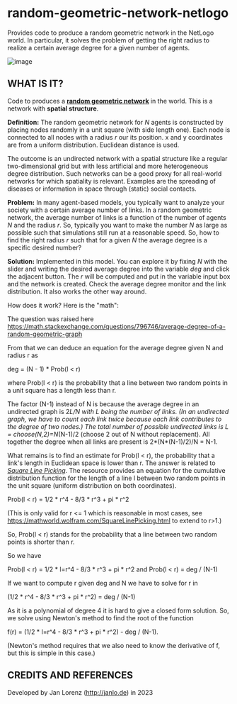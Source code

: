 # random-geometric-network-netlogo
Provides code to produce a random geometric network in the NetLogo world. In particular, it solves the problem of getting the right radius to realize a certain average degree for a given number of agents.

![image](https://github.com/janlorenz/random-geometric-network-netlogo/assets/7503499/b8aa9ca7-f777-47e1-bb17-b29f6a22dd33)

## WHAT IS IT?

Code to produces a [**random geometric network**](https://en.wikipedia.org/wiki/Random_geometric_graph) in the world. This is a network with **spatial structure**. 

**Definition:** The random geometric network for *N* agents is constructed by placing  nodes randomly in a unit square (with side length one). Each node is connected to all nodes with a radius *r* our its position. x and y coordinates are from a uniform distribution. Euclidean distance is used. 

The outcome is an undirected network with a spatial structure like a regular two-dimensional grid but with less artificial and more heterogeneous degree distribution. Such networks can be a good proxy for all real-world networks for which spatiality is relevant. Examples are the spreading of diseases or information in space through (static) social contacts.


**Problem:** In many  agent-based models, you typically want to analyze your society with a certain average number of links. In a random geometric network, the average number of links is a function of the number of agents *N* and the radius *r*. So, typically you want to make the number *N* as large as possible such that simulations still run at a reasonable speed. So, how to find the right radius *r* such that for a given *N* the average degree is a specific desired number? 

**Solution:** Implemented in this model. You can explore it by fixing *N* with the slider and writing the desired average degree into the variable *deg* and click the adjacent button. The *r* will be computed and put in the variable input box and the network is created. Check the average degree monitor and the link distribution. It also works the other way around. 



How does it work? Here is the "math":

The question was raised here https://math.stackexchange.com/questions/796746/average-degree-of-a-random-geometric-graph

From that we can deduce an equation for the average degree given N and radius r as

deg = (N - 1) * Prob(l < r)

where Prob(l < r) is the probability that a line between two random points in a unit square has a length less than r.

The factor (N-1) instead of N is because the average degree in an undirected graph is 2*L/N with L being the number of links. (In an undirected graph, we have to count each link twice because each link contributes to the degree of two nodes.) The total number of possible undirected links is L = choose(N,2)=N*(N-1)/2 (choose 2 out of N without replacement). All together the degree when all links are present is 2*(N*(N-1)/2)/N = N-1.

What remains is to find an estimate for Prob(l < r), the probability that a link's length in Euclidean space is lower than r. The answer is related to [*Square Line Picking*](https://mathworld.wolfram.com/SquareLinePicking.html). The resource 
provides an equation for the cumulative distribution function for the length of a line l between two random points in the unit square (uniform distribution on both coordinates).

Prob(l < r) = 1/2 * r^4 - 8/3 * r^3 + pi * r^2 

(This is only valid for r <= 1 which is reasonable in most cases, see https://mathworld.wolfram.com/SquareLinePicking.html to extend to r>1.)

So, Prob(l < r) stands for the probability that a line between two random points is shorter than r. 

So we have 

Prob(l < r) = 1/2 * l=r^4 - 8/3 * r^3 + pi * r^2     and 
Prob(l < r) = deg / (N-1)

If we want to compute r given deg and N we have to solve for r in 

(1/2 * r^4 - 8/3 * r^3 + pi * r^2) = deg / (N-1)

As it is a polynomial of degree 4 it is hard to give a closed form solution. So, we  solve using Newton's method to find the root of the function 

f(r) = (1/2 * l=r^4 - 8/3 * r^3 + pi * r^2) - deg / (N-1). 

(Newton's method requires that we also need to know the derivative of f, but this is simple in this case.)


## CREDITS AND REFERENCES

Developed by Jan Lorenz (http://janlo.de) in 2023
